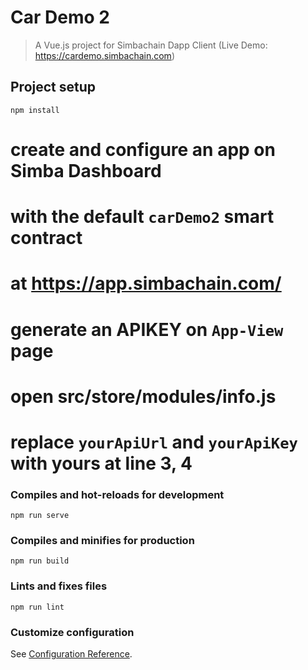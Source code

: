# Car Demo 2

> A Vue.js project for Simbachain Dapp Client (Live Demo: https://cardemo.simbachain.com)

## Project setup
```
npm install
```

# create and configure an app on Simba Dashboard 
# with the default `carDemo2` smart contract
# at https://app.simbachain.com/

# generate an APIKEY on `App-View` page

# open src/store/modules/info.js

# replace `yourApiUrl` and `yourApiKey` with yours at line 3, 4


### Compiles and hot-reloads for development
```
npm run serve
```

### Compiles and minifies for production
```
npm run build
```

### Lints and fixes files
```
npm run lint
```

### Customize configuration
See [Configuration Reference](https://cli.vuejs.org/config/).
